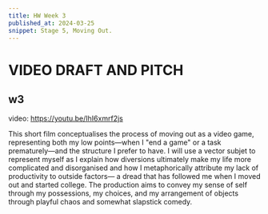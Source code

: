 ```yaml
---
title: HW Week 3
published_at: 2024-03-25
snippet: Stage 5, Moving Out.
---
```



# VIDEO DRAFT AND PITCH

## w3
 video: https://youtu.be/IhI6xmrf2js

This short film conceptualises the process of moving out as a video game, representing both my low points—when I "end a game" or a task prematurely—and the structure I prefer to have. I will use a vector subjet to represent myself as I explain how diversions ultimately make my life more complicated and disorganised and how I metaphorically attribute my lack of productivity to outside factors— a dread that has followed me when I moved out and started college. The production aims to convey my sense of self through my possessions, my choices, and my arrangement of objects through playful chaos and somewhat slapstick comedy.

